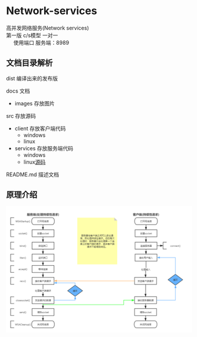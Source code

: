 # Network-services
高并发网络服务(Network services)  
第一版  c/s模型 一对一  
&nbsp;&nbsp;&nbsp;&nbsp;
	使用端口 服务端：8989    
    
## 文档目录解析  
dist  编译出来的发布版

docs 文档
*  images  存放图片  

src   存放源码

- client  存放客户端代码
  - windows
  - linux
- services 存放服务端代码
  - windows
  - linux[源码](https://github.com/Acmen-Team/Network-services/blob/master/dist/server_version1)

README.md   描述文档

## 原理介绍
![图片](/docs/images/%E5%B9%B6%E5%8F%91%E7%BD%91%E7%BB%9C%E9%80%9A%E4%BF%A1v1_2.0.png)